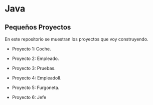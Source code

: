 # Java

## Pequeños Proyectos


En este repositorio se muestran los proyectos que voy construyendo.

- Proyecto 1: Coche.

- Proyecto 2: Empleado.

- Proyecto 3: Pruebas.

- Proyecto 4: EmpleadoII.

- Proyecto 5: Furgoneta.

- Proyecto 6: Jefe
